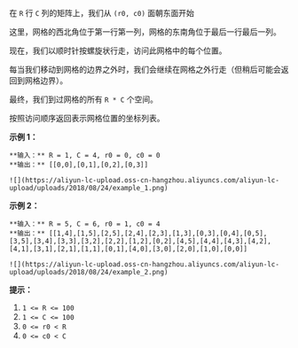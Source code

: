 在 `R` 行 `C` 列的矩阵上，我们从 `(r0, c0)` 面朝东面开始

这里，网格的西北角位于第一行第一列，网格的东南角位于最后一行最后一列。

现在，我们以顺时针按螺旋状行走，访问此网格中的每个位置。

每当我们移动到网格的边界之外时，我们会继续在网格之外行走（但稍后可能会返回到网格边界）。

最终，我们到过网格的所有 `R * C` 个空间。

按照访问顺序返回表示网格位置的坐标列表。



**示例 1：**

    
    
    **输入：** R = 1, C = 4, r0 = 0, c0 = 0
    **输出：** [[0,0],[0,1],[0,2],[0,3]]
    
    ![](https://aliyun-lc-upload.oss-cn-hangzhou.aliyuncs.com/aliyun-lc-upload/uploads/2018/08/24/example_1.png)
    



**示例 2：**

    
    
    **输入：** R = 5, C = 6, r0 = 1, c0 = 4
    **输出：** [[1,4],[1,5],[2,5],[2,4],[2,3],[1,3],[0,3],[0,4],[0,5],[3,5],[3,4],[3,3],[3,2],[2,2],[1,2],[0,2],[4,5],[4,4],[4,3],[4,2],[4,1],[3,1],[2,1],[1,1],[0,1],[4,0],[3,0],[2,0],[1,0],[0,0]]
    
    ![](https://aliyun-lc-upload.oss-cn-hangzhou.aliyuncs.com/aliyun-lc-upload/uploads/2018/08/24/example_2.png)
    



**提示：**

  1. `1 <= R <= 100`
  2. `1 <= C <= 100`
  3. `0 <= r0 < R`
  4. `0 <= c0 < C`

